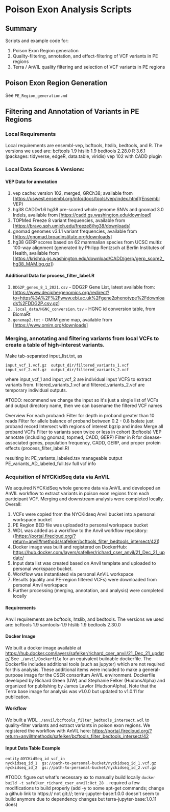 # Poison Exon Analysis Scripts

## Summary
Scripts and example code for:
1. Poison Exon Region generation
2. Quality-filtering, annotation, and effect-filtering of VCF variants in PE regions
3. Terra / AnVIL quality filtering and selection of VCF variants in PE regions

## Poison Exon Region Generation
See `PE_Region_generation.md`

## Filtering and Annotation of Variants in PE Regions

### Local Requirements
Local requirements are ensembl-vep, bcftools, htslib, bedtools, and R. The versions we used are:
bcftools 1.9
htslib 1.9
bedtools 2.28.0
R 3.6.1 (packages: tidyverse, edgeR, data.table, viridis)
vep 102 with CADD plugin

### Local Data Sources & Versions:
#### VEP Data for annotation
1. vep cache: version 102, merged, GRCh38; available from [https://uswest.ensembl.org/info/docs/tools/vep/index.html](Ensembl VEP)
2. hg38 CADDv1.6 hg38 pre-scored whole genome SNVs and gnomad 3.0 Indels, available from [https://cadd.gs.washington.edu/download]
3. TOPMed Freeze 8 variant frequencies, available from [https://bravo.sph.umich.edu/freeze8/hg38/downloads]
4. gnomad genomes v3.1.1 variant frequencies, available from [https://gnomad.broadinstitute.org/downloads]
5. hg38 GERP scores based on 62 mammalian species from UCSC multiz 100-way alignment (generated by Philipp Rentzsch at Berlin Institutes of Health, available from [https://krishna.gs.washington.edu/download/CADD/gerp/gerp_score2_hg38_MAM.bg.gz])

#### Additional Data for process_filter_label.R
1. `DDG2P_genes_8_1_2021.csv` - DDG2P Gene List, latest available from: [https://www.deciphergenomics.org/redirect?to=https%3A%2F%2Fwww.ebi.ac.uk%2Fgene2phenotype%2Fdownloads%2FDDG2P.csv.gz]
2. `.local_data/HGNC_conversion.tsv` - HGNC id conversion table, from BiomaRt
3. `genemap2.txt` - OMIM gene map, available from [https://www.omim.org/downloads]


### Merging, annotating and filtering variants from local VCFs to create a table of high-interest variants.
Make tab-separated input_list.txt, as
```
input_vcf_1.vcf.gz  output_dir/filtered_variants_1.vcf
input_vcf_2.vcf.gz  output_dir/filtered_variants_2.vcf
```
where input_vcf_1 and input_vcf_2 are individual input VCFS to extract variants from.
filtered_variants_1.vcf and filtered_variants_2.vcf are temporary individual outputs.


#TODO: recommend we change the input so it's just a single list of VCFs and output directory name, then we can basename the filtered VCF names

Overview
For each proband:
   Filter for depth in proband greater than 10 reads
   Filter for allele balance of proband between 0.2 - 0.8
   Isolate just proband record
   Intersect with regions of interest
   bgzip and index
Merge all proband VCFs
Filter to variants seen twice or less in cohort (bcftools)
VEP annotate (including gnomad, topmed, CADD, GERP)
Filter in R for disease-associated genes, population frequency, CADD, GERP, and proper protein effects (process_filter_label.R)

resulting in:
PE_variants_labeled.tsv manageable output
PE_variants_AD_labeled_full.tsv full vcf info


### Acquisition of NYCKidSeq data via AnVIL
We acquired NYCKidSeq whole genome data via AnVIL and developed an AnVIL workflow to extract variants in poison exon regions from each participant VCF.
Merging and downstream analysis were completed locally. Overall:

1. VCFs were copied from the NYCKidseq Anvil bucket into a personal workspace bucket
2. PE Region BED file was uploaded to personal workspace bucket
3. WDL was added as a workflow to the Anvil workflow repository: ([https://portal.firecloud.org/?return=anvil#methods/safelker/bcftools_filter_bedtools_intersect/42])
4. Docker image was built and registered on DockerHub: https://hub.docker.com/layers/safelker/richard_cser_anvil/21_Dec_21_update/
5. Input data list was created based on Anvil template and uploaded to personal workspace bucket.
6. Workflow was instantiated via personal AnVIL workspace
7. Results (quality and PE-region filtered VCFs) were downloaded from personal Anvil workspace
8. Further processing (merging, annotation, and analysis) were completed locally


#### Requirements
Anvil requirements are bcftools, htslib, and bedtools. The versions we used are:
bcftools 1.9
samtools-1.9
htslib 1.9
bedtools 2.30.0

#### Docker Image
We built a docker image available at
https://hub.docker.com/layers/safelker/richard_cser_anvil/21_Dec_21_update/
See `./anvil/Dockerfile` for an equivalent buildable dockerfile.
The Dockerfile includes additional tools (such as jupyter) which are
not required for this analysis. These additional items were included to make a general-purpose image for the CSER consoritum AnVIL environment.
Dockerfile developed by Richard Green (UW) and Stephanie Felker (HudonsAlpha) and organized for publishing by James Lawlor (HudsonAlpha).
Note that the Terra base image for analysis was v1.0.0 but updated to v1.0.11 for publication.

#### Workflow
We built a WDL `./anvil/bcftools_filter_bedtools_intersect.wdl` to quality-filter variants and extract variants in poison exon regions.
We registered the workflow with AnVIL here: https://portal.firecloud.org/?return=anvil#methods/safelker/bcftools_filter_bedtools_intersect/42

#### Input Data Table Example
```
entity:NYCKidSeq_id	vcf_in
nyckidseq_id_1  gs://path-to-personal-bucket/nyckidseq_id_1.vcf.gz
nyckidseq_id_2  gs://path-to-personal-bucket/nyckidseq_id_2.vcf.gz
```

#TODO: figure out what's necessary
ex to manually build locally `docker build -t safelker_richard_cser_anvil:Oct_28 .` required a few modifications to build properly (add -y to some apt-get commands; change a github link to https:// not git://; terra-jupyter-base:1.0.0 doesn't seem to build anymore due to dependency changes but terra-jupyter-base:1.0.11 does)
